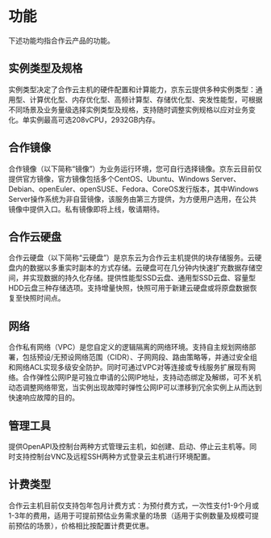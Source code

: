 # 功能
下述功能均指合作云产品的功能。

## 实例类型及规格
实例类型决定了合作云主机的硬件配置和计算能力，京东云提供多种实例类型：通用型、计算优化型、内存优化型、高频计算型、存储优化型、突发性能型，可根据不同场景及业务量级选择实例类型及规格，支持随时调整实例规格以应对业务变化。单实例最高可选208vCPU，2932GB内存。
## 合作镜像
合作镜像（以下简称“镜像”）为业务运行环境，您可自行选择镜像。京东云目前仅提供官方镜像，官方镜像包括多个CentOS、Ubuntu、Windows Server、Debian、openEuler、openSUSE、Fedora、CoreOS发行版本，其中Windows Server操作系统为非自营镜像，该服务由第三方提供，为方便用户选用，在公共镜像中提供入口。私有镜像即将上线，敬请期待。

## 合作云硬盘
合作云硬盘（以下简称“云硬盘”）是京东云为合作云主机提供的块存储服务。云硬盘内的数据以多重实时副本的方式存储。云硬盘可在几分钟内快速扩充数据存储空间，并实现数据的持久化存储。提供性能型SSD云盘、通用型SSD云盘、容量型HDD云盘三种存储选项。支持增量快照，快照可用于新建云硬盘或将原盘数据恢复至快照时间点。
## 网络
合作私有网络（VPC）是您自定义的逻辑隔离的网络环境。支持自主规划网络部署，包括预设/无预设网络范围（CIDR）、子网网段、路由策略等，并通过安全组和网络ACL实现多级安全防护。同时可通过VPC对等连接或专线服务扩展现有网络。合作弹性公网IP是可独立申请的公网IP地址，支持动态绑定及解绑，可不关机动态调整网络带宽，当实例出现故障时弹性公网IP可以漂移到冗余实例上从而达到快速响应故障的目的。
## 管理工具
提供OpenAPI及控制台两种方式管理云主机，如创建、启动、停止云主机等。同时支持控制台VNC及远程SSH两种方式登录云主机进行环境配置。
## 计费类型
合作云主机目前仅支持包年包月计费方式：为预付费方式，一次性支付1-9个月或1-3年的费用，适用于可提前预估业务需求量的场景（适用于实例数量及规模可提前预估的场景），价格相比按配置计费更优惠。
